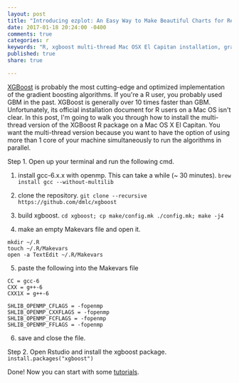 ```yaml
---
layout: post
title: "Introducing ezplot: An Easy Way to Make Beautiful Charts for Real World Clients"
date: 2017-01-18 20:24:00 -0400
comments: true
categories: r
keywords: "R, xgboost multi-thread Mac OSX El Capitan installation, gradient boosting, GBM"
published: true
share: true

---
```


[XGBoost](https://xgboost.readthedocs.io/en/latest/) is probably the most cutting-edge and optimized implementation of the gradient boosting algorithms. If you're a R user, you probably used GBM in the past. XGBoost is generally over 10 times faster than GBM. Unfortunately, its official installation document for R users on a Mac OS isn't clear. In this post, I'm going to walk you through how to install the multi-thread version of the XGBoost R package on a Mac OS X El Capitan. You want the multi-thread version because you want to have the option of using more than 1 core of your machine simultaneously to run the algorithms in parallel.

Step 1. Open up your terminal and run the following cmd.

1. install gcc-6.x.x with openmp. This can take a while (~ 30 minutes).
`brew install gcc --without-multilib`

2. clone the repository.
`git clone --recursive https://github.com/dmlc/xgboost`

3. build xgboost.
`cd xgboost; cp make/config.mk ./config.mk; make -j4`

4. make an empty Makevars file and open it.
```
mkdir ~/.R
touch ~/.R/Makevars
open -a TextEdit ~/.R/Makevars
```

5. paste the following into the Makevars file
```
CC = gcc-6
CXX = g++-6
CXX1X = g++-6

SHLIB_OPENMP_CFLAGS = -fopenmp
SHLIB_OPENMP_CXXFLAGS = -fopenmp
SHLIB_OPENMP_FCFLAGS = -fopenmp
SHLIB_OPENMP_FFLAGS = -fopenmp

```

6. save and close the file.

Step 2. Open Rstudio and install the xgboost package.
`install.packages("xgboost")`

Done! Now you can start with some [tutorials](https://xgboost.readthedocs.io/en/latest/tutorials/index.html). 